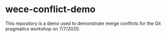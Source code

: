 # wece-conflict-demo
This repository is a demo used to demonstrate merge conflicts for the Git pragmatics workshop on 7/7/2020.
